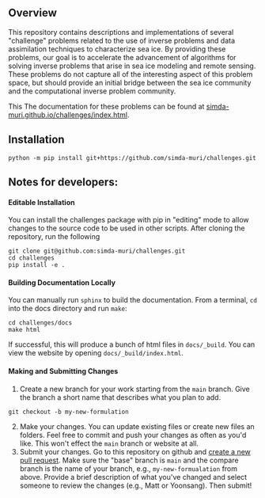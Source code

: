 ## Overview 
This repository contains descriptions and implementations of several "challenge" problems related to the use of inverse problems and data assimilation techniques to characterize sea ice.   By providing these problems, our goal is to accelerate the advancement of algorithms for solving inverse problems that arise in sea ice modeling and remote sensing.  These problems do not capture all of the interesting aspect of this problem space, but should provide an initial bridge between the sea ice community and the computational inverse problem community.

This 
The documentation for these problems can be found at [simda-muri.github.io/challenges/index.html](https://simda-muri.github.io/challenges/index.html).

## Installation

```
python -m pip install git+https://github.com/simda-muri/challenges.git
```

## Notes for developers:

#### Editable Installation
You can install the challenges package with pip in "editing" mode to allow changes to the source code to be used in other scripts.   After cloning the repository, run the following 
```
git clone git@github.com:simda-muri/challenges.git
cd challenges
pip install -e .
```

#### Building Documentation Locally
You can manually run `sphinx` to build the documentation.  From a terminal, `cd` into the docs directory and run `make`:
```
cd challenges/docs
make html
```
If successful, this will produce a bunch of html files in `docs/_build`.  You can view the website by opening `docs/_build/index.html`.

#### Making and Submitting Changes
1. Create a new branch for your work starting from the `main` branch.  Give the branch a short name that describes what you plan to add.
```
git checkout -b my-new-formulation
```
2. Make your changes.   You can update existing files or create new files an folders.  Feel free to commit and push your changes as often as you'd like.  This won't effect the `main` branch or website at all.
3. Submit your changes.   Go to this repository on github and [create a new pull request](https://github.com/simda-muri/challenges/pulls).  Make sure the "base" branch is `main` and the compare branch is the name of your branch, e.g., `my-new-formualation` from above.   Provide a brief description of what you've changed and select someone to review the changes (e.g., Matt or Yoonsang).   Then submit!   

